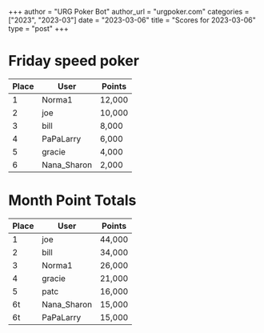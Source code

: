 +++
author = "URG Poker Bot"
author_url = "urgpoker.com"
categories = ["2023", "2023-03"]
date = "2023-03-06"
title = "Scores for 2023-03-06"
type = "post"
+++
# Friday speed poker

| Place | User | Points |
|-------|------|--------|
| 1 | Norma1 | 12,000 |
| 2 | joe | 10,000 |
| 3 | bill | 8,000 |
| 4 | PaPaLarry | 6,000 |
| 5 | gracie | 4,000 |
| 6 | Nana_Sharon | 2,000 |

# Month Point Totals

| Place | User | Points |
|-------|------|--------|
| 1 | joe | 44,000 |
| 2 | bill | 34,000 |
| 3 | Norma1 | 26,000 |
| 4 | gracie | 21,000 |
| 5 | patc | 16,000 |
| 6t | Nana_Sharon | 15,000 |
| 6t | PaPaLarry | 15,000 |
